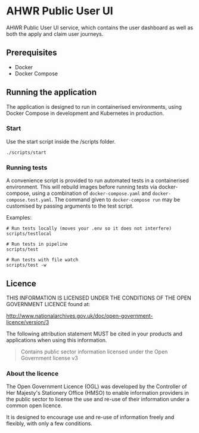 # AHWR Public User UI

AHWR Public User UI service, which contains the user dashboard as well as both the apply and claim user journeys.

## Prerequisites

- Docker
- Docker Compose

## Running the application

The application is designed to run in containerised environments, using Docker Compose in development and Kubernetes in production.

### Start

Use the start script inside the /scripts folder.

```
./scripts/start
```

### Running tests

A convenience script is provided to run automated tests in a containerised
environment. This will rebuild images before running tests via docker-compose,
using a combination of `docker-compose.yaml` and `docker-compose.test.yaml`.
The command given to `docker-compose run` may be customised by passing
arguments to the test script.

Examples:

```
# Run tests locally (moves your .env so it does not interfere)
scripts/testlocal

# Run tests in pipeline
scripts/test

# Run tests with file watch
scripts/test -w
```

## Licence

THIS INFORMATION IS LICENSED UNDER THE CONDITIONS OF THE OPEN GOVERNMENT LICENCE found at:

<http://www.nationalarchives.gov.uk/doc/open-government-licence/version/3>

The following attribution statement MUST be cited in your products and applications when using this information.

> Contains public sector information licensed under the Open Government license v3

### About the licence

The Open Government Licence (OGL) was developed by the Controller of Her Majesty's Stationery Office (HMSO) to enable information providers in the public sector to license the use and re-use of their information under a common open licence.

It is designed to encourage use and re-use of information freely and flexibly, with only a few conditions.

